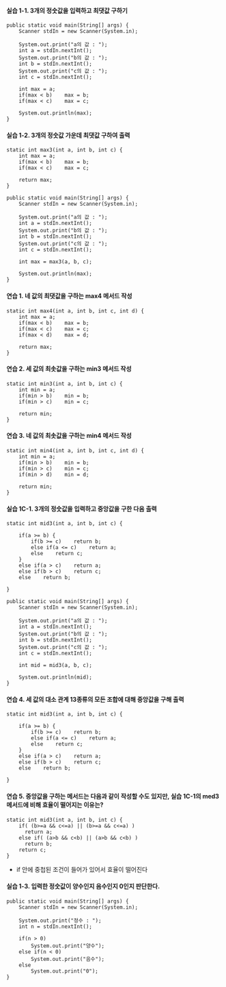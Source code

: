 #### 실습 1-1. 3개의 정숫값을 입력하고 최댓값 구하기
```
public static void main(String[] args) {
    Scanner stdIn = new Scanner(System.in);
    
    System.out.print("a의 값 : ");
    int a = stdIn.nextInt();
    System.out.print("b의 값 : ");
    int b = stdIn.nextInt();
    System.out.print("c의 값 : ");
    int c = stdIn.nextInt();
    
    int max = a;
    if(max < b)    max = b;
    if(max < c)    max = c;
    
    System.out.println(max);
}
```

#### 실습 1-2. 3개의 정숫값 가운데 최댓값 구하여 출력
```
static int max3(int a, int b, int c) {
    int max = a;
    if(max < b)    max = b;
    if(max < c)    max = c;
    
    return max;
}

public static void main(String[] args) {
    Scanner stdIn = new Scanner(System.in);
    
    System.out.print("a의 값 : ");
    int a = stdIn.nextInt();
    System.out.print("b의 값 : ");
    int b = stdIn.nextInt();
    System.out.print("c의 값 : ");
    int c = stdIn.nextInt();
    
    int max = max3(a, b, c);
    
    System.out.println(max);
}
```

#### 연습 1. 네 값의 최댓값을 구하는 max4 메서드 작성
````
static int max4(int a, int b, int c, int d) {
    int max = a;
    if(max < b)    max = b;
    if(max < c)    max = c;
    if(max < d)    max = d;
    
    return max;
}
````

#### 연습 2. 세 값의 최솟값을 구하는 min3 메서드 작성
````
static int min3(int a, int b, int c) {
    int min = a;
    if(min > b)    min = b;
    if(min > c)    min = c;
    
    return min;
}
````

#### 연습 3. 네 값의 최솟값을 구하는 min4 메서드 작성
````
static int min4(int a, int b, int c, int d) {
    int min = a;
    if(min > b)    min = b;
    if(min > c)    min = c;
    if(min > d)    min = d;
    
    return min;
}
````

#### 실습 1C-1. 3개의 정숫값을 입력하고 중앙값을 구한 다음 출력
```
static int mid3(int a, int b, int c) {
    
    if(a >= b) {
        if(b >= c)    return b;
        else if(a <= c)    return a;
        else    return c;
    }
    else if(a > c)    return a;
    else if(b > c)    return c;
    else    return b;
    
}

public static void main(String[] args) {
    Scanner stdIn = new Scanner(System.in);
    
    System.out.print("a의 값 : ");
    int a = stdIn.nextInt();
    System.out.print("b의 값 : ");
    int b = stdIn.nextInt();
    System.out.print("c의 값 : ");
    int c = stdIn.nextInt();
    
    int mid = mid3(a, b, c);
    
    System.out.println(mid);
}
```

#### 연습 4. 세 값의 대소 관계 13종류의 모든 조합에 대해 중앙값을 구해 출력
```
static int mid3(int a, int b, int c) {
    
    if(a >= b) {
        if(b >= c)    return b;
        else if(a <= c)    return a;
        else    return c;
    }
    else if(a > c)    return a;
    else if(b > c)    return c;
    else    return b;
    
}
```

#### 연습 5. 중앙값을 구하는 메서드는 다음과 같이 작성할 수도 있지만, 실습 1C-1의 med3 메서드에 비해 효율이 떨어지는 이유는?
```
static int mid3(int a, int b, int c) {
    if( (b>=a && c<=a) || (b>=a && c<=a) )
      return a;
    else if( (a>b && c<b) || (a>b && c<b) )
      return b;
    return c;
}
```
* if 안에 중첩된 조건이 들어가 있어서 효율이 떨어진다

#### 실습 1-3. 입력한 정숫값이 양수인지 음수인지 0인지 판단한다.
````
public static void main(String[] args) {
    Scanner stdIn = new Scanner(System.in);
    
    System.out.print("정수 : ");
    int n = stdIn.nextInt();
    
    if(n > 0)
        System.out.print("양수");
    else if(n < 0)
        System.out.print("음수");
    else
        System.out.print("0");
}
````
